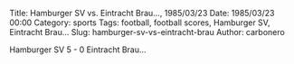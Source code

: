 Title: Hamburger SV vs. Eintracht Brau…, 1985/03/23
Date: 1985/03/23 00:00
Category: sports
Tags: football, football scores, Hamburger SV, Eintracht Brau…
Slug: hamburger-sv-vs-eintracht-brau
Author: carbonero


Hamburger SV 5 - 0 Eintracht Brau…
